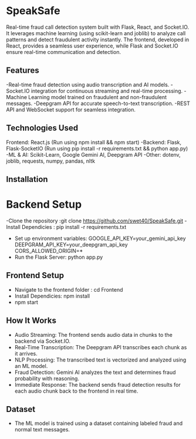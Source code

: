 # SpeakSafe
 Real-time fraud call detection system built with Flask, React, and Socket.IO. It leverages machine learning (using scikit-learn and joblib) to analyze call patterns and detect fraudulent activity instantly. The frontend, developed in React, provides a seamless user experience, while Flask and Socket.IO ensure real-time communication and detection.
## Features
-Real-time fraud detection using audio transcription and AI models.
-Socket.IO integration for continuous streaming and real-time processing.
-Machine Learning model trained on fraudulent and non-fraudulent messages.
-Deepgram API for accurate speech-to-text transcription.
-REST API and WebSocket support for seamless integration.
## Technologies Used
Frontend: React.js (Run using npm install && npm start)
-Backend: Flask, Flask-SocketIO (Run using pip install -r requirements.txt && python app.py)
-ML & AI: Scikit-Learn, Google Gemini AI, Deepgram API
-Other: dotenv, joblib, requests, numpy, pandas, nltk

## Installation
# Backend Setup
-Clone the repository :git clone https://github.com/swet40/SpeakSafe.git 
-Install Dependicies : pip install -r requirements.txt
- Set up environment variables: GOOGLE_API_KEY=your_gemini_api_key
DEEPGRAM_API_KEY=your_deepgram_api_key
CORS_ALLOWED_ORIGIN=*
- Run the Flask Server: python app.py

## Frontend Setup
- Navigate to the frontend folder : cd Frontend
- Install Dependicies: npm install
- npm start

## How It Works

- Audio Streaming: The frontend sends audio data in chunks to the backend via Socket.IO.
- Real-Time Transcription: The Deepgram API transcribes each chunk as it arrives.
- NLP Processing: The transcribed text is vectorized and analyzed using an ML model.
- Fraud Detection: Gemini AI analyzes the text and determines fraud probability with reasoning.
- Immediate Response: The backend sends fraud detection results for each audio chunk back to the frontend in real time.

## Dataset
- The ML model is trained using a dataset containing labeled fraud and normal text messages.
